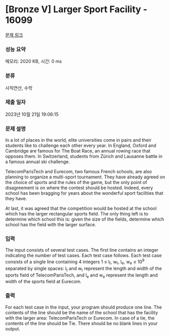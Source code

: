 # [Bronze V] Larger Sport Facility - 16099 

[문제 링크](https://www.acmicpc.net/problem/16099) 

### 성능 요약

메모리: 2020 KB, 시간: 0 ms

### 분류

사칙연산, 수학

### 제출 일자

2023년 10월 21일 19:06:15

### 문제 설명

<p style="user-select: auto;">In a lot of places in the world, elite universities come in pairs and their students like to challenge each other every year. In England, Oxford and Cambridge are famous for The Boat Race, an annual rowing race that opposes them. In Switzerland, students from Zürich and Lausanne battle in a famous annual ski challenge.</p>

<p style="user-select: auto;">TelecomParisTech and Eurecom, two famous French schools, are also planning to organize a multi-sport tournament. They have already agreed on the choice of sports and the rules of the game, but the only point of disagreement is on where the contest should be hosted. Indeed, every school has been bragging for years about the wonderful sport facilities that they have.</p>

<p style="user-select: auto;">At last, it was agreed that the competition would be hosted at the school which has the larger rectangular sports field. The only thing left is to determine which school this is: given the size of the fields, determine which school has the field with the larger surface.</p>

### 입력 

 <p style="user-select: auto;">The input consists of several test cases. The first line contains an integer indicating the number of test cases. Each test case follows. Each test case consists of a single line containing 4 integers 1 ≤ l<sub style="user-select: auto;">t</sub>, w<sub style="user-select: auto;">t</sub>, l<sub style="user-select: auto;">e</sub>, w<sub style="user-select: auto;">e</sub> ≤ 10<sup style="user-select: auto;">9</sup> separated by single spaces: l<sub style="user-select: auto;">t</sub> and w<sub style="user-select: auto;">t</sub> represent the length and width of the sports field of TelecomParisTech, and l<sub style="user-select: auto;">e</sub> and w<sub style="user-select: auto;">e</sub> represent the length and width of the sports field at Eurecom.</p>

### 출력 

 <p style="user-select: auto;">For each test case in the input, your program should produce one line. The contents of the line should be the name of the school that has the facility with the larger area: TelecomParisTech or Eurecom. In case of a tie, the contents of the line should be Tie. There should be no blank lines in your output.</p>

